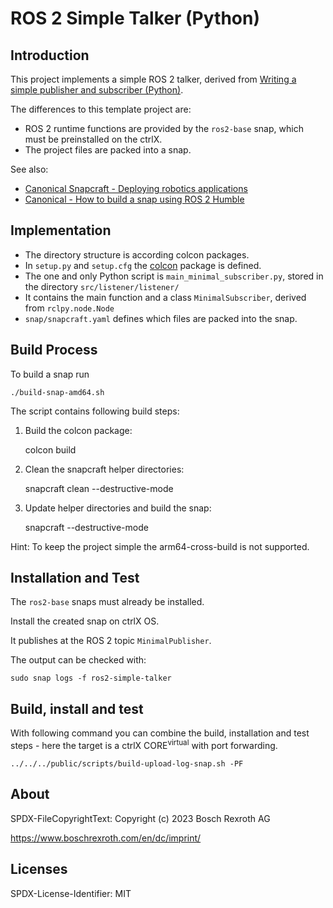 # ROS 2 Simple Talker (Python)

## Introduction

This project implements a simple ROS 2 talker, derived from [Writing a simple publisher and subscriber (Python)](https://docs.ros.org/en/humble/Tutorials/Beginner-Client-Libraries/Writing-A-Simple-Py-Publisher-And-Subscriber.html#writing-a-simple-publisher-and-subscriber-python).

The differences to this template project are:

* ROS 2 runtime functions are provided by the `ros2-base` snap, which must be preinstalled on the ctrlX.
* The project files are packed into a snap.

See also:

* [Canonical Snapcraft - Deploying robotics applications](https://snapcraft.io/docs/robotics)
* [Canonical - How to build a snap using ROS 2 Humble](https://canonical.com/blog/how-to-build-a-snap-using-ros-2-humble)

## Implementation

* The directory structure is according colcon packages.
* In `setup.py` and `setup.cfg` the [colcon](https://colcon.readthedocs.io/en/released/) package is defined.
* The one and only Python script is `main_minimal_subscriber.py`, stored in the directory `src/listener/listener/`
* It contains the main function and a class `MinimalSubscriber`, derived from `rclpy.node.Node`
* `snap/snapcraft.yaml` defines which files are packed into the snap.

## Build Process

To build a snap run

    ./build-snap-amd64.sh

The script contains following build steps:

1. Build the colcon package:

    colcon build

2. Clean the snapcraft helper directories:

    snapcraft clean --destructive-mode

3. Update helper directories and build the snap:

    snapcraft --destructive-mode

Hint: To keep the project simple the arm64-cross-build is not supported.

## Installation and Test

The `ros2-base` snaps must already be installed.

Install the created snap on ctrlX OS.

It publishes at the ROS 2 topic `MinimalPublisher`.

The output can be checked with:

    sudo snap logs -f ros2-simple-talker

## Build, install and test

With following command you can combine the build, installation and test steps - here the target is a ctrlX CORE<sup>virtual</sup> with port forwarding.

    ../../../public/scripts/build-upload-log-snap.sh -PF

## About

SPDX-FileCopyrightText: Copyright (c) 2023 Bosch Rexroth AG

<https://www.boschrexroth.com/en/dc/imprint/>

## Licenses

SPDX-License-Identifier: MIT
